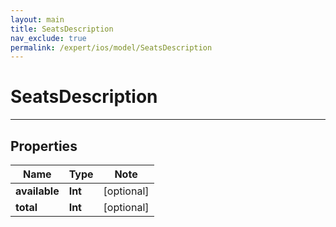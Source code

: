 ```yaml
---
layout: main
title: SeatsDescription
nav_exclude: true
permalink: /expert/ios/model/SeatsDescription
---
```


# SeatsDescription

---

## Properties

Name | Type | Note
---- | ---- | ----
**available** | **Int** | [optional] 
**total** | **Int** | [optional] 

